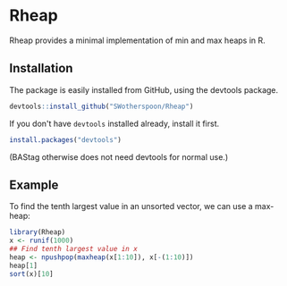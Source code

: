 
# Rheap

<!-- badges: start -->
<!-- badges: end -->

Rheap provides a minimal implementation of min and max heaps in R.

## Installation

The package is easily installed from GitHub, using the devtools package. 

```r
devtools::install_github("SWotherspoon/Rheap")
```

If you don't have `devtools` installed already, install it first. 

```r
install.packages("devtools")
```

(BAStag otherwise does not need devtools for normal use.)

## Example

To find the tenth largest value in an unsorted vector, we can use a max-heap:
```r
library(Rheap)
x <- runif(1000)
## Find tenth largest value in x
heap <- npushpop(maxheap(x[1:10]), x[-(1:10)])
heap[1]
sort(x)[10]
```

